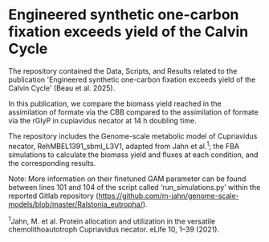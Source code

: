 # Engineered synthetic one-carbon fixation exceeds yield of the Calvin Cycle

The repository contained the Data, Scripts, and Results related to the publication 'Engineered synthetic one-carbon fixation exceeds yield of the Calvin Cycle' (Beau et al. 2025). 

In this publication, we compare the biomass yield reached in the assimilation of formate via the CBB compared to the assimilation of formate via the rGlyP in cupiavidus necator at 14 h doubling time. 

The repository includes the Genome-scale metabolic model of Cupriavidus necator,  RehMBEL1391_sbml_L3V1, adapted from Jahn et al.<sup>1</sup>; the FBA simulations to calculate the biomass yield and fluxes at each condition, and the corresponding results.



Note: More information on their finetuned GAM parameter can be found between lines 101 and 104 of the script called ‘run_simulations.py’ within the reported Gitlab repository (https://github.com/m-jahn/genome-scale-models/blob/master/Ralstonia_eutropha/).


<sup>1</sup>Jahn, M. et al. Protein allocation and utilization in the versatile chemolithoautotroph Cupriavidus necator. eLife 10, 1–39 (2021).
